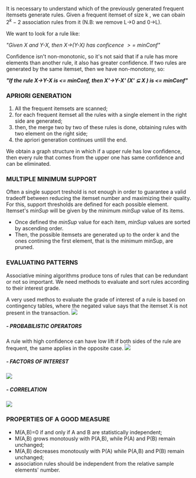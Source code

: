 It is necessary to understand which of the previously generated frequent itemsets generate rules.
Given a frequent itemset of size k , we can obain $2^k-2$ association rules from it (N.B: we remove L->0 and 0->L).

We want to look for a rule like:

*"Given X and Y-X, then X->(Y-X) has conficence $>=$ minConf"*

Confidence isn't non-monotonic, so it's not said that if a rule has more elements than another rule, it also has greater confidence.
If two rules are generated by the same itemset, then we have non-monotony, so:

***"If the rule X->Y-X is <= minConf, then X'->Y-X' (X' ⊆ X ) is <= minConf"***

### APRIORI GENERATION

1) All the frequent itemsets are scanned;
2) for each frequent itemset all the rules with a single element in the right side are generated;
3) then, the merge two by two of these rules is done, obtaining rules with two element on the right side;
4) the apriori generation continues untill the end.

We obtain a graph structure in which if a upper rule has low confidence, then every rule that comes from the upper one has same confidence and can be eliminated.

### MULTIPLE MINIMUM SUPPORT

Often a single support treshold is not enough in order to guarantee a valid tradeoff between reducing the itemset number and maximizing their quality. For this, support thresholds are defined for each possible element. Itemset's *minSup* will be given by the minimum *minSup* value of its items.
- Once defined the *minSup* value for each item, *minSup* values are sorted by ascending order.
- Then, the possible itemsets are generated up to the order k and the ones contining the first element, that is the minimum minSup, are pruned.

### EVALUATING PATTERNS

Associative mining algorithms produce tons of rules that can be redundant or not so important. We need methods to evaluate and sort rules according to their interest grade.

A very used methos to evaluate the grade of interest of a rule is based on contingency tables, where the negated value says that the itemset X is not present in the transaction.
					![](Pasted%20image%2020231231184704.png)

##### - PROBABILISTIC OPERATORS
A rule with high confidence can have low lift if both sides of the rule are frequent, the same applies in the opposite case.
						![](Pasted%20image%2020231231184845.png)

##### - FACTORS OF INTEREST
![](Pasted%20image%2020231231184954.png)

##### - CORRELATION
![](Pasted%20image%2020231231185032.png)


### PROPERTIES OF A GOOD MEASURE
- M(A,B)=0 if and only if A and B are statistically independent;
- M(A,B) grows monotously with P(A,B), while P(A) and P(B) remain unchanged;
- M(A,B) decreases monotously with P(A) while P(A,B) and P(B) remain unchanged;
- association rules should be independent from the relative sample elements' number.